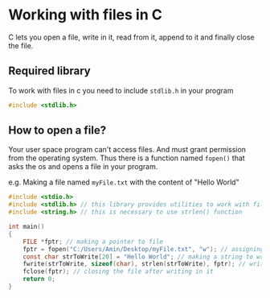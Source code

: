 # Working with files in C

C lets you open a file, write in it, read from it, append to it and finally close the file.

## Required library

To work with files in c you need to include `stdlib.h` in your program

```C
#include <stdlib.h>
```

## How to open a file?

Your user space program can't access files. And must grant permission from the operating system. Thus there is a function named `fopen()` that asks the os and opens a file in your program.


e.g. Making a file named `myFile.txt` with the content of "Hello World"
```C
#include <stdio.h>
#include <stdlib.h> // this library provides utilities to work with files
#include <string.h> // this is necessary to use strlen() function

int main()
{
    FILE *fptr; // making a pointer to file
    fptr = fopen("C:/Users/Amin/Desktop/myFile.txt", "w"); // assigning the file pointer value to fptr
    const char strToWrite[20] = "Hello World"; // making a string to write in the file
    fwrite(strToWrite, sizeof(char), strlen(strToWrite), fptr); // writing the string in the file pointed by fptr
    fclose(fptr); // closing the file after writing in it
    return 0;
}
```